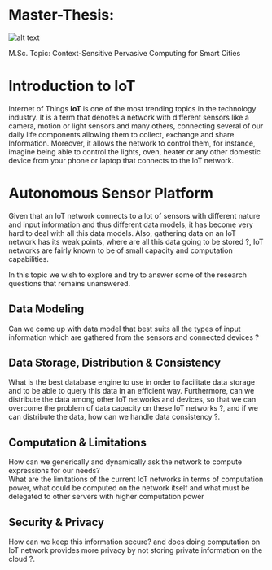 # Master-Thesis: 
![alt text](https://travis-ci.org/SalehAly/master-thesis.svg?branch=develop)

M.Sc. Topic: Context-Sensitive Pervasive Computing for Smart Cities

Introduction to IoT
===================

Internet of Things **IoT** is one of the most trending topics in the
technology industry. It is a term that denotes a network with different
sensors like a camera, motion or light sensors and many others,
connecting several of our daily life components allowing them to
collect, exchange and share Information. Moreover, it allows the network
to control them, for instance, imagine being able to control the lights,
oven, heater or any other domestic device from your phone or laptop that
connects to the IoT network.

Autonomous Sensor Platform
==========================

Given that an IoT network connects to a lot of sensors with different
nature and input information and thus different data models, it has
become very hard to deal with all this data models. Also, gathering data
on an IoT network has its weak points, where are all this data going to
be stored ?, IoT networks are fairly known to be of small capacity and
computation capabilities.

In this topic we wish to explore and try to answer some of the research
questions that remains unanswered.

Data Modeling
-------------

Can we come up with data model that best suits all the types of input
information which are gathered from the sensors and connected devices ?

Data Storage, Distribution & Consistency
----------------------------------------

What is the best database engine to use in order to facilitate data
storage and to be able to query this data in an efficient way.
Furthermore, can we distribute the data among other IoT networks and
devices, so that we can overcome the problem of data capacity on these
IoT networks ?, and if we can distribute the data, how can we handle
data consistency ?.

Computation & Limitations
-------------------------

How can we generically and dynamically ask the network to compute
expressions for our needs?\
What are the limitations of the current IoT networks in terms of
computation power, what could be computed on the network itself and what
must be delegated to other servers with higher computation power

Security & Privacy
------------------

How can we keep this information secure? and does doing computation on
IoT network provides more privacy by not storing private information on
the cloud ?.
